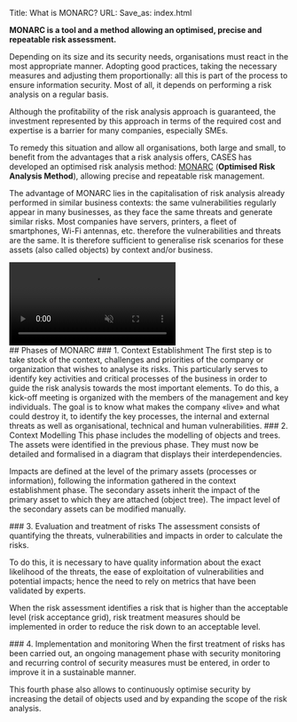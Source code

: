 Title: What is MONARC?
URL:
Save_as: index.html

__MONARC is a tool and a method allowing an optimised, precise and repeatable
risk assessment.__

Depending on its size and its security needs, organisations must react in the
most appropriate manner. Adopting good practices, taking the necessary measures
and adjusting them proportionally: all this is part of the process to ensure
information security. Most of all, it depends on performing a risk analysis on
a regular basis.

Although the profitability of the risk analysis approach is guaranteed, the
investment represented by this approach in terms of the required cost and
expertise is a barrier for many companies, especially SMEs.

To remedy this situation and allow all organisations, both large and small, to
benefit from the advantages that a risk analysis offers, CASES has developed an
optimised risk analysis method: [MONARC](https://github.com/monarc-project)
(**Optimised Risk Analysis Method**), allowing precise and repeatable risk
management.

The advantage of MONARC lies in the capitalisation of risk analysis already
performed in similar business contexts: the same vulnerabilities regularly
appear in many businesses, as they face the same threats and generate similar
risks. Most companies have servers, printers, a fleet of smartphones, Wi-Fi
antennas, etc. therefore the vulnerabilities and threats
are the same. It is therefore sufficient to generalise risk scenarios for these
assets (also called objects) by context and/or business.

<div class="row">
<div class="col col-md-12 d-none d-md-block d-lg-none">
<div class="embed-responsive embed-responsive-16by9">
<video autoplay="true" muted="true">
<source src="/assets/video/ScreenCast.mp4" type="video/mp4">
</div>
</video>
</div>
</div>

<a name="Phases" />
## Phases of MONARC

<a name="Context" />
### 1. Context Establishment
The first step is to take stock of the context, challenges and priorities of the
company or organization that wishes to analyse its risks. This particularly
serves to identify key activities and critical processes of the business in
order to guide the risk analysis towards the most important elements. To do
this, a kick-off meeting is organized with the members of the management and key
individuals. The goal is to know what makes the company «live» and what could
destroy it, to identify the key processes, the internal and external threats as
well as organisational, technical and human vulnerabilities.


<a name="Modelling" />
### 2. Context Modelling
This phase includes the modelling of objects and trees. The assets were
identified in the previous phase. They must now be detailed and formalised in a
diagram that displays their interdependencies.

Impacts are defined at the level of the primary assets (processes or
information), following the information gathered in the context establishment
phase. The secondary assets inherit the impact of the primary asset to which
they are attached (object tree). The impact level of the secondary assets can be
modified manually.


<a name="Evaluation" />
### 3. Evaluation and treatment of risks
The assessment consists of quantifying the threats, vulnerabilities and impacts
in order to calculate the risks.

To do this, it is necessary to have quality information about the exact
likelihood of the threats, the ease of exploitation of vulnerabilities and
potential impacts; hence the need to rely on metrics that have been validated by
experts.  

When the risk assessment identifies a risk that is higher than the acceptable
level (risk acceptance grid), risk treatment measures should be implemented in
order to reduce the risk down to an acceptable level.


<a name="Implementation" />
### 4. Implementation and monitoring
When the first treatment of risks has been carried out, an ongoing management
phase with security monitoring and recurring control of security measures must
be entered, in order to improve it in a sustainable manner.

This fourth phase also allows to continuously optimise security by increasing
the detail of objects used and by expanding the scope of the risk analysis.
